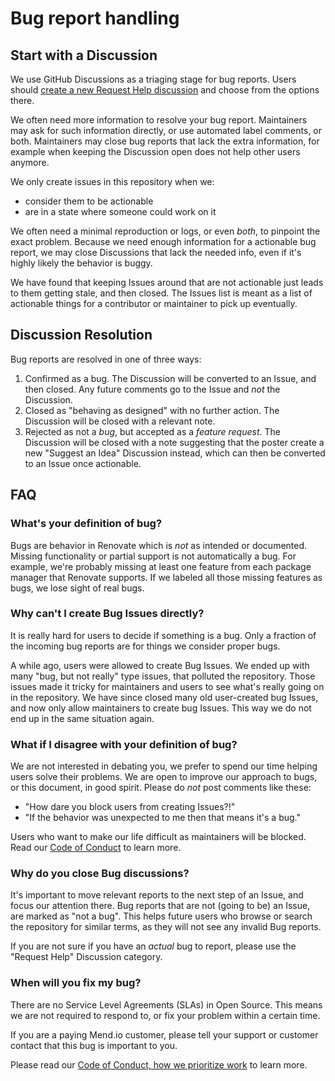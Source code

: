 # Bug report handling

## Start with a Discussion

We use GitHub Discussions as a triaging stage for bug reports.
Users should [create a new Request Help discussion](https://github.com/renovatebot/renovate/discussions/new?category=request-help) and choose from the options there.

We often need more information to resolve your bug report.
Maintainers may ask for such information directly, or use automated label comments, or both.
Maintainers may close bug reports that lack the extra information, for example when keeping the Discussion open does not help other users anymore.

We only create issues in this repository when we:

- consider them to be actionable
- are in a state where someone could work on it

We often need a minimal reproduction or logs, or even _both_, to pinpoint the exact problem.
Because we need enough information for a actionable bug report, we may close Discussions that lack the needed info, even if it's highly likely the behavior is buggy.

We have found that keeping Issues around that are not actionable just leads to them getting stale, and then closed.
The Issues list is meant as a list of actionable things for a contributor or maintainer to pick up eventually.

## Discussion Resolution

Bug reports are resolved in one of three ways:

1. Confirmed as a bug. The Discussion will be converted to an Issue, and then closed. Any future comments go to the Issue and _not_ the Discussion.
1. Closed as "behaving as designed" with no further action. The Discussion will be closed with a relevant note.
1. Rejected as not a _bug_, but accepted as a _feature request_. The Discussion will be closed with a note suggesting that the poster create a new "Suggest an Idea" Discussion instead, which can then be converted to an Issue once actionable.

## FAQ

### What's your definition of bug?

Bugs are behavior in Renovate which is _not_ as intended or documented.
Missing functionality or partial support is not automatically a bug.
For example, we're probably missing at least one feature from each package manager that Renovate supports.
If we labeled all those missing features as bugs, we lose sight of real bugs.

### Why can't I create Bug Issues directly?

It is really hard for users to decide if something is a bug.
Only a fraction of the incoming bug reports are for things we consider proper bugs.

A while ago, users were allowed to create Bug Issues.
We ended up with many "bug, but not really" type issues, that polluted the repository.
Those issues made it tricky for maintainers and users to see what's really going on in the repository.
We have since closed many old user-created bug Issues, and now only allow maintainers to create bug Issues.
This way we do not end up in the same situation again.

### What if I disagree with your definition of bug?

We are not interested in debating you, we prefer to spend our time helping users solve their problems.
We are open to improve our approach to bugs, or this document, in good spirit.
Please do _not_ post comments like these:

- "How dare you block users from creating Issues?!"
- "If the behavior was unexpected to me then that means it's a bug."

Users who want to make our life difficult as maintainers will be blocked.
Read our [Code of Conduct](https://github.com/renovatebot/renovate/blob/main/CODE_OF_CONDUCT.md) to learn more.

### Why do you close Bug discussions?

It's important to move relevant reports to the next step of an Issue, and focus our attention there.
Bug reports that are not (going to be) an Issue, are marked as "not a bug".
This helps future users who browse or search the repository for similar terms, as they will not see any invalid Bug reports.

If you are not sure if you have an _actual_ bug to report, please use the "Request Help" Discussion category.

### When will you fix my bug?

There are no Service Level Agreements (SLAs) in Open Source.
This means we are not required to respond to, or fix your problem within a certain time.

If you are a paying Mend.io customer, please tell your support or customer contact that this bug is important to you.

Please read our [Code of Conduct, how we prioritize work](https://github.com/renovatebot/renovate/blob/main/CODE_OF_CONDUCT.md#how-we-prioritize-work) to learn more.
